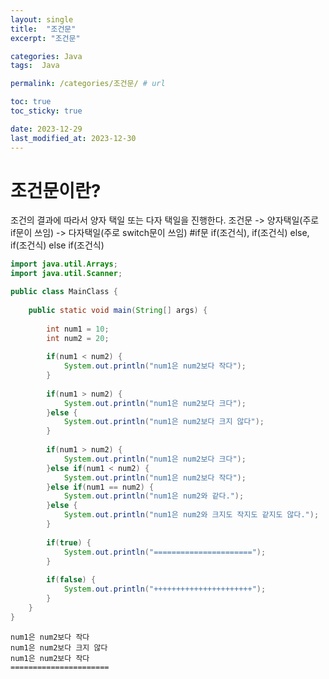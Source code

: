 ```yaml
---
layout: single
title:  "조건문"
excerpt: "조건문"

categories: Java
tags:  Java

permalink: /categories/조건문/ # url

toc: true
toc_sticky: true

date: 2023-12-29
last_modified_at: 2023-12-30
---
```


# 조건문이란? 
조건의 결과에 따라서 양자 택일 또는 다자 택일을 진행한다.
조건문 -> 양자택일(주로 if문이 쓰임)
       -> 다자택일(주로 switch문이 쓰임)
#if문
if(조건식), if(조건식) else, if(조건식) else if(조건식)

```java
import java.util.Arrays;
import java.util.Scanner;

public class MainClass {
	
	public static void main(String[] args) {
	
		int num1 = 10;
		int num2 = 20;
		
		if(num1 < num2) {
			System.out.println("num1은 num2보다 작다");
		}
		
		if(num1 > num2) {
			System.out.println("num1은 num2보다 크다");
		}else {
			System.out.println("num1은 num2보다 크지 않다");
		}
		
		if(num1 > num2) {
			System.out.println("num1은 num2보다 크다");
		}else if(num1 < num2) {
			System.out.println("num1은 num2보다 작다");
		}else if(num1 == num2) {
			System.out.println("num1은 num2와 같다.");
		}else {
			System.out.println("num1은 num2와 크지도 작지도 같지도 않다.");
		}
		
		if(true) {
			System.out.println("======================");
		}
		
		if(false) {
			System.out.println("++++++++++++++++++++++");
		}
	}
}
```
    num1은 num2보다 작다
    num1은 num2보다 크지 않다
    num1은 num2보다 작다
    ======================

